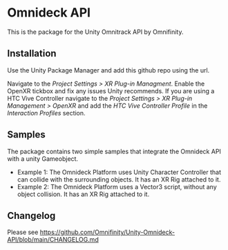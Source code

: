 # Omnideck API
This is the package for the Unity Omnitrack API by Omnifinity.

## Installation
Use the Unity Package Manager and add this github repo using the 
url. 

Navigate to the <i>Project Settings > XR Plug-in Managment</i>. Enable the OpenXR tickbox and fix any issues Unity recommends.
If you are using a HTC Vive Controller navigate to the <i>Project Settings > XR Plug-in Management > OpenXR</i> and add the <i>HTC Vive Controller Profile</i> in the <i>Interaction Profiles</i> section.

## Samples
The package contains two simple samples that integrate the Omnideck API with a unity Gameobject.
- Example 1: The Omnideck Platform uses Unity Character Controller that can collide with the surrounding objects. It has an XR Rig attached to it.
- Example 2: The Omnideck Platform uses a Vector3 script, without any object collision. It has an XR Rig attached to it.

## Changelog
Please see https://github.com/Omnifinity/Unity-Omnideck-API/blob/main/CHANGELOG.md

